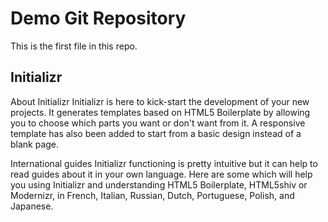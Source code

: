 # Demo Git Repository

This is the first file in this repo.

## Initializr

About Initializr
Initializr is here to kick-start the development of your new projects. It generates templates based on HTML5 Boilerplate by allowing you to choose which parts you want or don't want from it. A responsive template has also been added to start from a basic design instead of a blank page.

International guides
Initializr functioning is pretty intuitive but it can help to read guides about it in your own language. Here are some which will help you using Initializr and understanding HTML5 Boilerplate, HTML5shiv or Modernizr, in French, Italian, Russian, Dutch, Portuguese, Polish, and Japanese.
